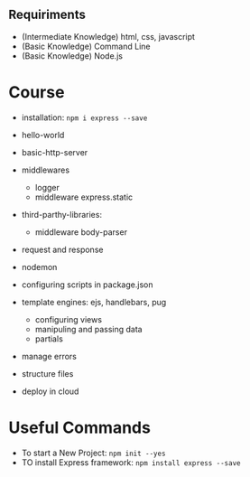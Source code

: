 ## Requiriments
- (Intermediate Knowledge) html, css, javascript
- (Basic Knowledge) Command Line
- (Basic Knowledge) Node.js

# Course
- installation: `npm i express --save`
- hello-world
- basic-http-server
- middlewares
  - logger
  - middleware express.static
- third-parthy-libraries:
    - middleware body-parser  
- request and response

- nodemon
- configuring scripts in package.json
- template engines: ejs, handlebars, pug
    - configuring views
    - manipuling and passing data
    - partials
- manage errors
- structure files
- deploy in cloud

# Useful Commands
- To start a New Project: `npm init --yes`
- TO install Express framework: `npm install express --save`
